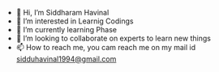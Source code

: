 - 👋 Hi, I’m Siddharam Havinal
- 👀 I’m interested in Learnig Codings
- 🌱 I’m currently learning Phase
- 💞️ I’m looking to collaborate on experts to learn new things
- 📫 How to reach me, you cam reach me on my mail id sidduhavinal1994@gmail.com
